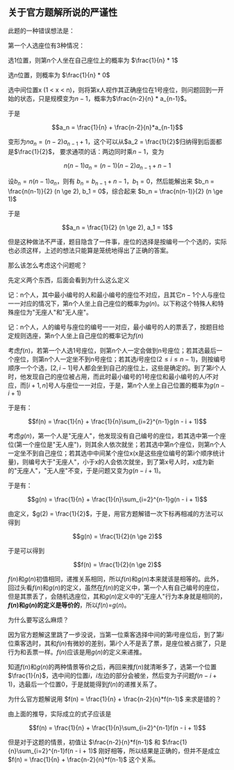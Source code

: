 ## 关于官方题解所说的严谨性

此题的一种错误想法是：

第一个人选座位有3种情况：

选1位置，则第n个人坐在自己座位上的概率为 $\frac{1}{n} * 1$

选n位置，则概率为 $\frac{1}{n} * 0$

选中间位置x (1 < x < n)，则将第x人视作其正确座位在1号座位，则问题回到一开始的状态，只是规模变为$n-1$，概率为$\frac{n-2}{n} * a_{n-1}$。

于是

$$a_n = \frac{1}{n} + \frac{n-2}{n}*a_{n-1}$$

变形为$na_n = (n-2)a_{n-1} + 1$，这个可以从$a_2 = \frac{1}{2}$归纳得到后面都是$\frac{1}{2}$，
要求通项的话：两边同时乘$n - 1$，变为

$$n(n-1)a_n = (n-1)(n-2)a_{n-1} + n - 1$$

设$b_n = n(n-1)a_n$，则有 $b_n = b_{n-1} + n - 1，b_1 = 0$，然后能解出来 $b_n = \frac{n(n-1)}{2} (n \ge 2), b_1 = 0$，综合起来 $b_n = \frac{n(n-1)}{2} (n \ge 1)$

于是

$$a_n = \frac{1}{2} (n \ge 2), a_1 = 1$$

但是这种做法不严谨，题目隐含了一件事，座位的选择是按编号一个个选的，实际也必须这样，上述的想法只能算是笼统地得出了正确的答案。

那么该怎么考虑这个问题呢？

先定义两个东西，后面会看到为什么这么定义

记：n个人，其中最小编号的人和最小编号的座位不对应，且其它$n-1$个人与座位一一对应的情况下，第n个人坐上自己座位的概率为$g(n)$。以下称这个特殊人和特殊座位为"无座人"和"无人座"。


记：n个人，人的编号与座位的编号一一对应，最小编号的人的票丢了，按题目给定规则选座，第n个人坐上自己座位的概率记为$f(n)$

考虑$f(n)$，若第一个人选1号座位，则第n个人一定会做到n号座位；若其选最后一个座位，则第n个人一定坐不到n号座位；若其选$i$号座位($2 \le i \le n - 1$)，则按编号顺序一个个选，$[2, i - 1]$号人都会坐到自己的座位上，这些是确定的。到了第$i$个人时，他发现自己的座位被占用，而此时最小编号的1号座位和最小编号的人$i$不对应，而$[i+1, n]$号人与座位一一对应，于是，第n个人坐上自己位置的概率为$g(n - i + 1)$

于是有：

$$f(n) = \frac{1}{n} + \frac{1}{n}\sum_{i=2}^{n-1}g(n - i + 1)$$

考虑$g(n)$，第一个人是"无座人"，他发现没有自己编号的座位，若其选中第一个座位(第一个座位是"无人座")，则其余人依次就坐；若其选中第n个座位，则第n个人一定坐不到自己座位；若其选中中间某个座位x(x是这些座位编号的第i个顺序统计量)，则编号大于"无座人"，小于x的人会依次就坐，到了第x号人时，x成为新的"无座人"，"无人座"不变，于是问题又变为$g(n - i + 1)$。

于是有：

$$g(n) = \frac{1}{n} + \frac{1}{n}\sum_{i=2}^{n-1}g(n - i + 1)$$

由定义，$g(2) = \frac{1}{2}$，于是，用官方题解错一次下标再相减的方法可以得到

$$g(n) = \frac{1}{2}(n \ge 2)$$

于是可以得到

$$f(n) = \frac{1}{2}(n \ge 2)$$

$f(n)$和$g(n)$初值相同，递推关系相同，所以$f(n)$和$g(n)$本来就该是相等的。此外，回过头看$f(n)$和$g(n)$的定义，虽然在$f(n)$的定义中，第一个人有自己编号的座位，但是其票丢了，会随机选座位，其和$g(n)$定义中的"无座人"行为本身就是相同的，**$f(n)$和$g(n)$的定义是等价的**，所以$f(n)$=$g(n)$。

为什么要写这么麻烦？

因为官方题解这里跳了一步没说，当第一位乘客选择中间的第$i$号座位后，到了第$i$位乘客选时，其和$f(n)$有微妙的差别，第$i$个人不是丢了票，是座位被占据了，只是行为和丢票一样。$f(n)$应该是用$g(n)$的定义来递推。

知道$f(n)$和$g(n)$的两种情景等价之后，再回来推$f(n)$就清晰多了，选第一个位置$\frac{1}{n}$，选中间的位置$i$，$i$左边的部分会被坐，然后变为子问题$f(n - i + 1)$，选最后一个位置0，于是就能得到$f(n)$的递推关系了。

为什么官方题解说用 $f(n) = \frac{1}{n} + \frac{n-2}{n}*f(n-1)$ 来求是错的？

由上面的推导，实际成立的式子应该是

$$f(n) = \frac{1}{n} + \frac{1}{n}\sum_{i=2}^{n-1}f(n - i + 1)$$

但是对于这题的情景，初值让 $\frac{n-2}{n}*f(n-1)$ 和 $\frac{1}{n}\sum_{i=2}^{n-1}f(n - i + 1)$ 刚好相等，所以结果是正确的，但并不是成立 $f(n) = \frac{1}{n} + \frac{n-2}{n}*f(n-1)$ 这个关系。